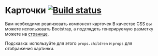 Карточки [![Build status](https://ci.appveyor.com/api/projects/status/686xcm30i6ac9r73?svg=true)](https://ci.appveyor.com/project/bas27/ra-cards-5-1)
===

Вам необходимо реализовать компонент карточек
В качестве CSS вы можете использовать Bootstrap, а подглядеть генерируемую разметку можете на [странице]( https://getbootstrap.com/docs/4.3/components/card/).

Подсказка: используйте для этого `props.children` и `props` для отображения картинки.